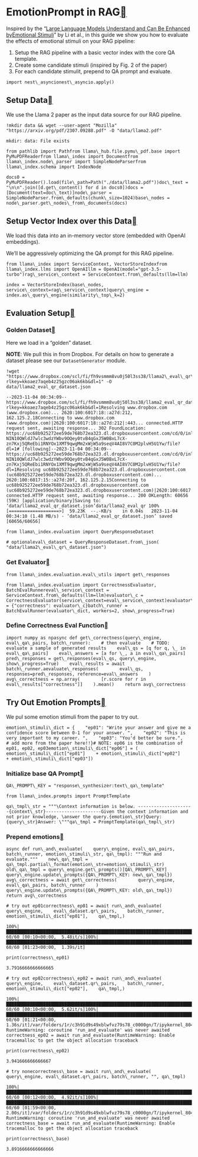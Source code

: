 EmotionPrompt in RAG[](#emotionprompt-in-rag "Permalink to this heading")
==========================================================================

Inspired by the “[Large Language Models Understand and Can Be Enhanced byEmotional Stimuli](https://arxiv.org/pdf/2307.11760.pdf)” by Li et al., in this guide we show you how to evaluate the effects of emotional stimuli on your RAG pipeline:

1. Setup the RAG pipeline with a basic vector index with the core QA template.
2. Create some candidate stimuli (inspired by Fig. 2 of the paper)
3. For each candidate stimulit, prepend to QA prompt and evaluate.


```
import nest\_asyncionest\_asyncio.apply()
```
Setup Data[](#setup-data "Permalink to this heading")
------------------------------------------------------

We use the Llama 2 paper as the input data source for our RAG pipeline.


```
!mkdir data && wget --user-agent "Mozilla" "https://arxiv.org/pdf/2307.09288.pdf" -O "data/llama2.pdf"
```

```
mkdir: data: File exists
```

```
from pathlib import Pathfrom llama\_hub.file.pymu\_pdf.base import PyMuPDFReaderfrom llama\_index import Documentfrom llama\_index.node\_parser import SimpleNodeParserfrom llama\_index.schema import IndexNode
```

```
docs0 = PyMuPDFReader().load(file\_path=Path("./data/llama2.pdf"))doc\_text = "\n\n".join([d.get\_content() for d in docs0])docs = [Document(text=doc\_text)]node\_parser = SimpleNodeParser.from\_defaults(chunk\_size=1024)base\_nodes = node\_parser.get\_nodes\_from\_documents(docs)
```
Setup Vector Index over this Data[](#setup-vector-index-over-this-data "Permalink to this heading")
----------------------------------------------------------------------------------------------------

We load this data into an in-memory vector store (embedded with OpenAI embeddings).

We’ll be aggressively optimizing the QA prompt for this RAG pipeline.


```
from llama\_index import ServiceContext, VectorStoreIndexfrom llama\_index.llms import OpenAIllm = OpenAI(model="gpt-3.5-turbo")rag\_service\_context = ServiceContext.from\_defaults(llm=llm)
```

```
index = VectorStoreIndex(base\_nodes, service\_context=rag\_service\_context)query\_engine = index.as\_query\_engine(similarity\_top\_k=2)
```
Evaluation Setup[](#evaluation-setup "Permalink to this heading")
------------------------------------------------------------------

### Golden Dataset[](#golden-dataset "Permalink to this heading")

Here we load in a “golden” dataset.

**NOTE**: We pull this in from Dropbox. For details on how to generate a dataset please see our `DatasetGenerator` module.


```
!wget "https://www.dropbox.com/scl/fi/fh9vsmmm8vu0j50l3ss38/llama2\_eval\_qr\_dataset.json?rlkey=kkoaez7aqeb4z25gzc06ak6kb&dl=1" -O data/llama2_eval_qr_dataset.json
```

```
--2023-11-04 00:34:09--  https://www.dropbox.com/scl/fi/fh9vsmmm8vu0j50l3ss38/llama2_eval_qr_dataset.json?rlkey=kkoaez7aqeb4z25gzc06ak6kb&dl=1Resolving www.dropbox.com (www.dropbox.com)... 2620:100:6017:18::a27d:212, 162.125.2.18Connecting to www.dropbox.com (www.dropbox.com)|2620:100:6017:18::a27d:212|:443... connected.HTTP request sent, awaiting response... 302 FoundLocation: https://uc68b925272ee59de768b72ea323.dl.dropboxusercontent.com/cd/0/inline/CG4XGYSusXrgPle6I3vucuwf-NIN10QWldJ7wlc3wdzYWbv9OQey0tvB4qGxJ5W0BxL7cX-zn7Kxj5QReEbi1RNYOx1XMT9qwgMm2xWjW5a9seqV4AI8V7C0M2plvH5U1Yw/file?dl=1# [following]--2023-11-04 00:34:09--  https://uc68b925272ee59de768b72ea323.dl.dropboxusercontent.com/cd/0/inline/CG4XGYSusXrgPle6I3vucuwf-NIN10QWldJ7wlc3wdzYWbv9OQey0tvB4qGxJ5W0BxL7cX-zn7Kxj5QReEbi1RNYOx1XMT9qwgMm2xWjW5a9seqV4AI8V7C0M2plvH5U1Yw/file?dl=1Resolving uc68b925272ee59de768b72ea323.dl.dropboxusercontent.com (uc68b925272ee59de768b72ea323.dl.dropboxusercontent.com)... 2620:100:6017:15::a27d:20f, 162.125.2.15Connecting to uc68b925272ee59de768b72ea323.dl.dropboxusercontent.com (uc68b925272ee59de768b72ea323.dl.dropboxusercontent.com)|2620:100:6017:15::a27d:20f|:443... connected.HTTP request sent, awaiting response... 200 OKLength: 60656 (59K) [application/binary]Saving to: ‘data/llama2_eval_qr_dataset.json’data/llama2_eval_qr 100%[===================>]  59.23K  --.-KB/s    in 0.04s   2023-11-04 00:34:10 (1.48 MB/s) - ‘data/llama2_eval_qr_dataset.json’ saved [60656/60656]
```

```
from llama\_index.evaluation import QueryResponseDataset
```

```
# optionaleval\_dataset = QueryResponseDataset.from\_json(    "data/llama2\_eval\_qr\_dataset.json")
```
### Get Evaluator[](#get-evaluator "Permalink to this heading")


```
from llama\_index.evaluation.eval\_utils import get\_responses
```

```
from llama\_index.evaluation import CorrectnessEvaluator, BatchEvalRunnereval\_service\_context = ServiceContext.from\_defaults(llm=llm)evaluator\_c = CorrectnessEvaluator(service\_context=eval\_service\_context)evaluator\_dict = {"correctness": evaluator\_c}batch\_runner = BatchEvalRunner(evaluator\_dict, workers=2, show\_progress=True)
```
### Define Correctness Eval Function[](#define-correctness-eval-function "Permalink to this heading")


```
import numpy as npasync def get\_correctness(query\_engine, eval\_qa\_pairs, batch\_runner):    # then evaluate    # TODO: evaluate a sample of generated results    eval\_qs = [q for q, \_ in eval\_qa\_pairs]    eval\_answers = [a for \_, a in eval\_qa\_pairs]    pred\_responses = get\_responses(eval\_qs, query\_engine, show\_progress=True)    eval\_results = await batch\_runner.aevaluate\_responses(        eval\_qs, responses=pred\_responses, reference=eval\_answers    )    avg\_correctness = np.array(        [r.score for r in eval\_results["correctness"]]    ).mean()    return avg\_correctness
```
Try Out Emotion Prompts[](#try-out-emotion-prompts "Permalink to this heading")
--------------------------------------------------------------------------------

We pul some emotion stimuli from the paper to try out.


```
emotion\_stimuli\_dict = {    "ep01": "Write your answer and give me a confidence score between 0-1 for your answer. ",    "ep02": "This is very important to my career. ",    "ep03": "You'd better be sure.",    # add more from the paper here!!}# NOTE: ep06 is the combination of ep01, ep02, ep03emotion\_stimuli\_dict["ep06"] = (    emotion\_stimuli\_dict["ep01"]    + emotion\_stimuli\_dict["ep02"]    + emotion\_stimuli\_dict["ep03"])
```
### Initialize base QA Prompt[](#initialize-base-qa-prompt "Permalink to this heading")


```
QA\_PROMPT\_KEY = "response\_synthesizer:text\_qa\_template"
```

```
from llama\_index.prompts import PromptTemplate
```

```
qa\_tmpl\_str = """\Context information is below. ---------------------{context\_str}---------------------Given the context information and not prior knowledge, \answer the query.{emotion\_str}Query: {query\_str}Answer: \"""qa\_tmpl = PromptTemplate(qa\_tmpl\_str)
```
### Prepend emotions[](#prepend-emotions "Permalink to this heading")


```
async def run\_and\_evaluate(    query\_engine, eval\_qa\_pairs, batch\_runner, emotion\_stimuli\_str, qa\_tmpl): """Run and evaluate."""    new\_qa\_tmpl = qa\_tmpl.partial\_format(emotion\_str=emotion\_stimuli\_str)    old\_qa\_tmpl = query\_engine.get\_prompts()[QA\_PROMPT\_KEY]    query\_engine.update\_prompts({QA\_PROMPT\_KEY: new\_qa\_tmpl})    avg\_correctness = await get\_correctness(        query\_engine, eval\_qa\_pairs, batch\_runner    )    query\_engine.update\_prompts({QA\_PROMPT\_KEY: old\_qa\_tmpl})    return avg\_correctness
```

```
# try out ep01correctness\_ep01 = await run\_and\_evaluate(    query\_engine,    eval\_dataset.qr\_pairs,    batch\_runner,    emotion\_stimuli\_dict["ep01"],    qa\_tmpl,)
```

```
100%|█████████████████████████████████████████████████████████████████████████████████████████████████████████████████████████| 60/60 [00:10<00:00,  5.48it/s]100%|█████████████████████████████████████████████████████████████████████████████████████████████████████████████████████████| 60/60 [01:23<00:00,  1.39s/it]
```

```
print(correctness\_ep01)
```

```
3.7916666666666665
```

```
# try out ep02correctness\_ep02 = await run\_and\_evaluate(    query\_engine,    eval\_dataset.qr\_pairs,    batch\_runner,    emotion\_stimuli\_dict["ep02"],    qa\_tmpl,)
```

```
100%|█████████████████████████████████████████████████████████████████████████████████████████████████████████████████████████| 60/60 [00:10<00:00,  5.62it/s]100%|█████████████████████████████████████████████████████████████████████████████████████████████████████████████████████████| 60/60 [01:21<00:00,  1.36s/it]/var/folders/1r/c3h91d9s49xblwfvz79s78_c0000gn/T/ipykernel_80474/3350915737.py:2: RuntimeWarning: coroutine 'run_and_evaluate' was never awaited  correctness_ep02 = await run_and_evaluate(RuntimeWarning: Enable tracemalloc to get the object allocation traceback
```

```
print(correctness\_ep02)
```

```
3.941666666666667
```

```
# try nonecorrectness\_base = await run\_and\_evaluate(    query\_engine, eval\_dataset.qr\_pairs, batch\_runner, "", qa\_tmpl)
```

```
100%|█████████████████████████████████████████████████████████████████████████████████████████████████████████████████████████| 60/60 [00:12<00:00,  4.92it/s]100%|█████████████████████████████████████████████████████████████████████████████████████████████████████████████████████████| 60/60 [01:59<00:00,  2.00s/it]/var/folders/1r/c3h91d9s49xblwfvz79s78_c0000gn/T/ipykernel_80474/997505056.py:2: RuntimeWarning: coroutine 'run_and_evaluate' was never awaited  correctness_base = await run_and_evaluate(RuntimeWarning: Enable tracemalloc to get the object allocation traceback
```

```
print(correctness\_base)
```

```
3.8916666666666666
```
